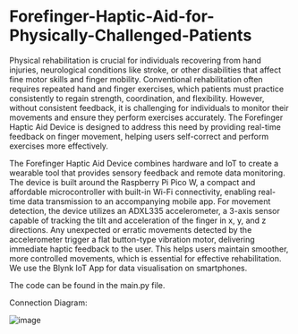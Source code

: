 # Forefinger-Haptic-Aid-for-Physically-Challenged-Patients

Physical rehabilitation is crucial for individuals recovering from hand injuries, neurological conditions like stroke, or other disabilities that affect fine motor skills and finger mobility. Conventional rehabilitation often requires repeated hand and finger exercises, which patients must practice consistently to regain strength, coordination, and flexibility. However, without consistent feedback, it is challenging for individuals to monitor their movements and ensure they perform exercises accurately. The Forefinger Haptic Aid Device is designed to address this need by providing real-time feedback on finger movement, helping users self-correct and perform exercises more effectively.

The Forefinger Haptic Aid Device combines hardware and IoT to create a wearable tool that provides sensory feedback and remote data monitoring. The device is built around the Raspberry Pi Pico W, a compact and affordable microcontroller with built-in Wi-Fi connectivity, enabling real-time data transmission to an accompanying mobile app. For movement detection, the device utilizes an ADXL335 accelerometer, a 3-axis sensor capable of tracking the tilt and acceleration of the finger in x, y, and z directions. Any unexpected or erratic movements detected by the accelerometer trigger a flat button-type vibration motor, delivering immediate haptic feedback to the user. This helps users maintain smoother, more controlled movements, which is essential for effective rehabilitation. We use the Blynk IoT App for data visualisation on smartphones.

The code can be found in the main.py file. 

Connection Diagram:


![image](https://github.com/user-attachments/assets/4e88c1cc-a6c3-4c03-8334-bb474fdde0a9)
